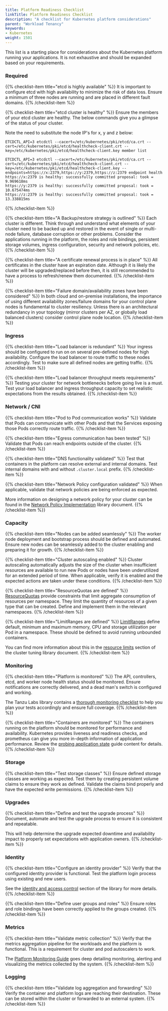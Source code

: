 ```yaml
---
title: Platform Readiness Checklist
linkTitle: Platform Readiness Checklist
description: "A checklist for Kubernetes platform considerations"
parent: "Workload Tenancy"
keywords:
- Kubernetes
weight: 1501
---
```


This list is a starting place for considerations about the Kubernetes platform
running your applications. It is not exhaustive and should be expanded based on
your requirements.

### Required

{{% checklist-item title="etcd is highly available" %}}
It is important to configure etcd with high availability to minimize the risk of
data loss. Ensure a minimum of three nodes are running and are placed in
different fault domains.
{{% /checklist-item %}}

{{% checklist-item title="etcd cluster is healthy" %}}
Ensure the members of your etcd cluster are healthy. The below commands give you
a glimpse of the status of your cluster.

Note the need to substitute the node IP's for x, y and z below:
```
ETCDCTL_API=3 etcdctl --cacert=/etc/kubernetes/pki/etcd/ca.crt --cert=/etc/kubernetes/pki/etcd/healthcheck-client.crt --key=/etc/kubernetes/pki/etcd/healthcheck-client.key member list

ETCDCTL_API=3 etcdctl --cacert=/etc/kubernetes/pki/etcd/ca.crt --cert=/etc/kubernetes/pki/etcd/healthcheck-client.crt --key=/etc/kubernetes/pki/etcd/healthcheck-client.key --endpoints=https://x:2379,https://y:2379,https://z:2379 endpoint health
https://x:2379 is healthy: successfully committed proposal: took = 9.969618ms
https://y:2379 is healthy: successfully committed proposal: took = 10.675474ms
https://z:2379 is healthy: successfully committed proposal: took = 13.338815ms
```
{{% /checklist-item %}}

{{% checklist-item title="A Backup/restore strategy is outlined" %}}
Each cluster is different. Think through and understand what elements of your
cluster need to be backed up and restored in the event of single or multi-node
failure, database corruption or other problems. Consider the applications
running in the platform, the roles and role bindings, persistent storage
volumes, ingress configuration, security and network policies, etc.
{{% /checklist-item %}}

{{% checklist-item title="A certificate renewal process is in place" %}}
All certificates in the cluster have an expiration date. Although it is likely
the cluster will be upgraded/replaced before then, it is still recommended to
have a process to refresh/renew them documented.
{{% /checklist-item %}}

{{% checklist-item title="Failure domain/availability zones have been considered" %}}
In both cloud and on-premise installations, the importance of using different
availability zones/failure domains for your control plane nodes is fundamental
to cluster resiliency. Unless there is an architectural redundancy in your
topology (mirror clusters per AZ, or globally load balanced clusters) consider
control plane node location.
{{% /checklist-item %}}

### Ingress

{{% checklist-item title="Load balancer is redundant" %}}
Your ingress should be configured to run on on several pre-defined nodes for
high availability. Configure the load balancer to route traffic to these nodes
accordingly. Test to make sure all defined nodes are getting traffic.
{{% /checklist-item %}}

{{% checklist-item title="Load balancer throughput meets requirements" %}}
Testing your cluster for network bottlenecks before going live is a must. Test
your load balancer and ingress throughput capacity to set realistic expectations
from the results obtained.
{{% /checklist-item %}}

### Network / CNI

{{% checklist-item title="Pod to Pod communication works" %}}
Validate that Pods can communicate with other Pods and that the Services
exposing those Pods correctly route traffic.
{{% /checklist-item %}}

{{% checklist-item title="Egress communication has been tested" %}}
Validate that Pods can reach endpoints outside of the cluster.
{{% /checklist-item %}}

{{% checklist-item title="DNS functionality validated" %}}
Test that containers in the platform can resolve external and internal domains.
Test internal domains with and without `.cluster.local` prefix.
{{% /checklist-item %}}

{{% checklist-item title="Network Policy configuration validated" %}}
When applicable, validate that network policies are being enforced as expected.

More information on designing a network policy for your cluster can be found in
the
[Network Policy Implementation](/networking/guides/network-policy-implementation)
library document.
{{% /checklist-item %}}

### Capacity

{{% checklist-item title="Nodes can be added seamlessly" %}}
The worker node deployment and bootstrap process should be defined and
automated. Ensure new nodes can be seamlessly added to the cluster enabling and
preparing it for growth.
{{% /checklist-item %}}

{{% checklist-item title="Cluster autoscaling enabled" %}}
Cluster autoscaling automatically adjusts the size of the cluster when
insufficient resources are available to run new Pods or nodes have been
underutilized for an extended period of time. When applicable, verify it is
enabled and the expected actions are taken under these conditions.
{{% /checklist-item %}}

{{% checklist-item title="ResourceQuotas are defined" %}}
[ResourceQuotas](https://kubernetes.io/docs/concepts/policy/resource-quotas/)
provide constraints that limit aggregate consumption of resources per namespace.
They limit the quantity of resources of a given type that can be created. Define
and implement them in the relevant namespaces.
{{% /checklist-item %}}

{{% checklist-item title="LimitRanges are defined" %}}
[LimitRanges](https://kubernetes.io/docs/concepts/policy/limit-range/#enabling-limit-range)
define default, minimum and maximum memory, CPU and storage utilization per Pod
in a namespace. These should be defined to avoid running unbounded containers.

You can find more information about this in the
[resource limits](/workload-tenancy/guides/cluster-tuning/#resource-limits)
section of the cluster tuning library document.
{{% /checklist-item %}}

### Monitoring

{{% checklist-item title="Platform is monitored" %}}
The API, controllers, etcd, and worker node health status should be monitored.
Ensure notifications are correctly delivered, and a dead man's switch is
configured and working.

The Tanzu Labs library contains a
[thorough monitoring checklist](/observability-platform/guides/kubernetes-monitoring-checklist/)
to help you plan your tests accordingly and ensure full coverage.
{{% /checklist-item %}}

{{% checklist-item title="Containers are monitored" %}}
The containers running on the platform should be monitored for performance and
availability. Kubernetes provides liveness and readiness checks, and prometheus
can give you more in-depth information of application performance. Review the
[probing application state](/application-enhancements/guides/probing-application-state/)
guide content for details.
{{% /checklist-item %}}

### Storage

{{% checklist-item title="Test storage classes" %}}
Ensure defined storage classes are working as expected. Test them by creating
persistent volume claims to ensure they work as defined. Validate the claims
bind properly and have the expected write permissions.
{{% /checklist-item %}}

### Upgrades

{{% checklist-item title="Define and test the upgrade process" %}}
Document, automate and test the upgrade process to ensure it is consistent and
repeatable.

This will help determine the upgrade expected downtime and availability impact
to properly set expectations with application owners.
{{% /checklist-item %}}

### Identity

{{% checklist-item title="Configure an identity provider" %}}
Verify that the configured identity provider is functional. Test the platform
login process using existing and new users.

See the [identity and access control](/identity/concepts/) section of the
library for more details.
{{% /checklist-item %}}

{{% checklist-item title="Define user groups and roles" %}}
Ensure roles and role bindings have been correctly applied to the groups
created.
{{% /checklist-item %}}

### Metrics

{{% checklist-item title="Validate metric collection" %}}
Verify that the metrics aggregation pipeline for the workloads and the platform
is functional. This is a requirement for cluster and pod autoscalers to work.

The
[Platform Monitoring Guide](/observability/guides/exporting-application-metrics/)
goes deep detailing monitoring, alerting and visualizing the metrics collected
by the system.
{{% /checklist-item %}}


### Logging

{{% checklist-item title="Validate log aggregation and forwarding" %}}
Verify the container and platform logs are reaching their destination. These can
be stored within the cluster or forwarded to an external system.
{{% /checklist-item %}}
